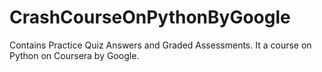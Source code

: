 # CrashCourseOnPythonByGoogle

Contains Practice Quiz Answers and Graded Assessments.
It a course on Python on Coursera by Google.

